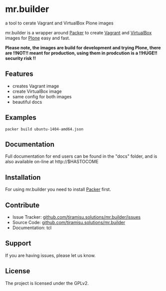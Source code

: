# mr.builder
a tool to cerate Vagrant and VirtualBox Plone images

mr.builder is a wrapper around [Packer](https://packer.io/) to create [Vagrant](https://www.vagrantup.com/ "Vagrant's Homepage") and [VirtualBox](https://www.virtualbox.org/) images for [Plone](https://plone.org) easy and fast.

**Please note, the images are build for development and trying Plone, there are
!!NOT!! meant for production, using them in prodcution is a !!HUGE!! security
risk !!**

## Features

- creates Vagrant image
- create VirtualBox image
- same config for both images
- beautiful docs

## Examples

	packer build ubuntu-1404-amd64.json

## Documentation

Full documentation for end users can be found in the "docs" folder, and is also available on-line at http://$HASTOCOME


## Installation

For using mr.builder you need to install [Packer](https://packer.io/) first.


## Contribute


- Issue Tracker:    [github.com/tiramisu.solutions/mr.builder/issues](github.com/tiramisu.solutions/mr.builder/issues)
- Source Code:      [github.com/tiramisu.solutions/mr.builder](github.com/tiramisu.solutions/mr.builder)
- Documentation:    tcl

## Support

If you are having issues, please let us know.


## License

The project is licensed under the GPLv2.
